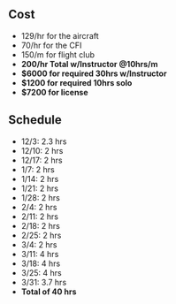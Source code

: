 ## Cost

* 129/hr for the aircraft
* 70/hr for the CFI
* 150/m for flight club 
* **200/hr Total w/Instructor @10hrs/m**
* **$6000 for required 30hrs w/Instructor**
* **$1200 for required 10hrs solo**
* **$7200 for license**

## Schedule
* 12/3: 2.3 hrs
* 12/10: 2 hrs
* 12/17: 2 hrs
* 1/7:   2 hrs
* 1/14:  2 hrs
* 1/21:  2 hrs
* 1/28:  2 hrs
* 2/4:   2 hrs
* 2/11:  2 hrs
* 2/18:  2 hrs
* 2/25:  2 hrs
* 3/4:   2 hrs
* 3/11:  4 hrs
* 3/18:  4 hrs
* 3/25:  4 hrs
* 3/31:  3.7 hrs
* **Total of 40 hrs**
